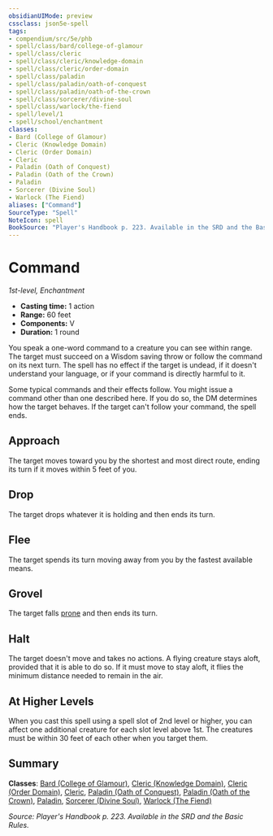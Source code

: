 ```yaml
---
obsidianUIMode: preview
cssclass: json5e-spell
tags:
- compendium/src/5e/phb
- spell/class/bard/college-of-glamour
- spell/class/cleric
- spell/class/cleric/knowledge-domain
- spell/class/cleric/order-domain
- spell/class/paladin
- spell/class/paladin/oath-of-conquest
- spell/class/paladin/oath-of-the-crown
- spell/class/sorcerer/divine-soul
- spell/class/warlock/the-fiend
- spell/level/1
- spell/school/enchantment
classes:
- Bard (College of Glamour)
- Cleric (Knowledge Domain)
- Cleric (Order Domain)
- Cleric
- Paladin (Oath of Conquest)
- Paladin (Oath of the Crown)
- Paladin
- Sorcerer (Divine Soul)
- Warlock (The Fiend)
aliases: ["Command"]
SourceType: "Spell"
NoteIcon: spell
BookSource: "Player's Handbook p. 223. Available in the SRD and the Basic Rules."
---
```

# Command
*1st-level, Enchantment*  

- **Casting time:** 1 action
- **Range:** 60 feet
- **Components:** V
- **Duration:** 1 round

You speak a one-word command to a creature you can see within range. The target must succeed on a Wisdom saving throw or follow the command on its next turn. The spell has no effect if the target is undead, if it doesn't understand your language, or if your command is directly harmful to it.

Some typical commands and their effects follow. You might issue a command other than one described here. If you do so, the DM determines how the target behaves. If the target can't follow your command, the spell ends.

## Approach

The target moves toward you by the shortest and most direct route, ending its turn if it moves within 5 feet of you.

## Drop

The target drops whatever it is holding and then ends its turn.

## Flee

The target spends its turn moving away from you by the fastest available means.

## Grovel

The target falls [prone](/2-Mechanics/CLI/rules/conditions.md#prone) and then ends its turn.

## Halt

The target doesn't move and takes no actions. A flying creature stays aloft, provided that it is able to do so. If it must move to stay aloft, it flies the minimum distance needed to remain in the air.

## At Higher Levels

When you cast this spell using a spell slot of 2nd level or higher, you can affect one additional creature for each slot level above 1st. The creatures must be within 30 feet of each other when you target them.

## Summary

**Classes**: [Bard (College of Glamour)](/2-Mechanics/CLI/classes/bard-college-of-glamour-xge.md), [Cleric (Knowledge Domain)](/2-Mechanics/CLI/classes/cleric-knowledge-domain.md), [Cleric (Order Domain)](/2-Mechanics/CLI/classes/cleric-order-domain-tce.md), [Cleric](/2-Mechanics/CLI/classes/cleric.md), [Paladin (Oath of Conquest)](/2-Mechanics/CLI/classes/paladin-oath-of-conquest-xge.md), [Paladin (Oath of the Crown)](/2-Mechanics/CLI/classes/paladin-oath-of-the-crown-scag.md), [Paladin](/2-Mechanics/CLI/classes/paladin.md), [Sorcerer (Divine Soul)](/2-Mechanics/CLI/classes/sorcerer-divine-soul-xge.md), [Warlock (The Fiend)](/2-Mechanics/CLI/classes/warlock-the-fiend.md)

*Source: Player's Handbook p. 223. Available in the SRD and the Basic Rules.*